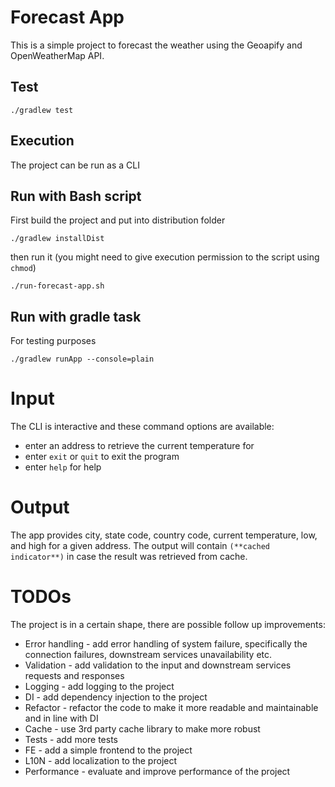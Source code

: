 # Forecast App

This is a simple project to forecast the weather using the Geoapify and OpenWeatherMap API.

## Test

```
./gradlew test
```

## Execution

The project can be run as a CLI

## Run with Bash script
First build the project and put into distribution folder

```./gradlew installDist```

then run it (you might need to give execution permission to the script using ```chmod```)

```./run-forecast-app.sh```


## Run with gradle task

For testing purposes
```
./gradlew runApp --console=plain
```

# Input
The CLI is interactive and these command options are available:
- enter an address to retrieve the current temperature for
- enter ```exit``` or ```quit``` to exit the program
- enter ```help``` for help

# Output
The app provides city, state code, country code, current temperature, low, and high for a given address.
The output will contain ```(**cached indicator**)``` in case the result was retrieved from cache.

# TODOs
The project is in a certain shape, there are possible follow up improvements:
- Error handling - add error handling of system failure, specifically the connection failures, downstream services unavailability etc.
- Validation - add validation to the input and downstream services requests and responses
- Logging - add logging to the project
- DI - add dependency injection to the project
- Refactor - refactor the code to make it more readable and maintainable and in line with DI
- Cache - use 3rd party cache library to make more robust
- Tests - add more tests
- FE - add a simple frontend to the project
- L10N - add localization to the project
- Performance - evaluate and improve performance of the project